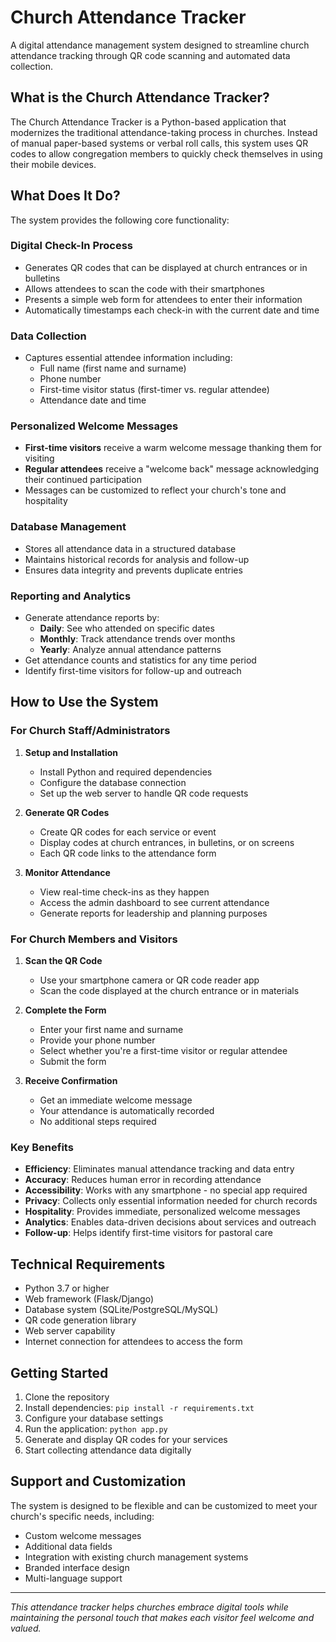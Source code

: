 # Church Attendance Tracker

A digital attendance management system designed to streamline church attendance tracking through QR code scanning and automated data collection.

## What is the Church Attendance Tracker?

The Church Attendance Tracker is a Python-based application that modernizes the traditional attendance-taking process in churches. Instead of manual paper-based systems or verbal roll calls, this system uses QR codes to allow congregation members to quickly check themselves in using their mobile devices.

## What Does It Do?

The system provides the following core functionality:

### **Digital Check-In Process**
- Generates QR codes that can be displayed at church entrances or in bulletins
- Allows attendees to scan the code with their smartphones
- Presents a simple web form for attendees to enter their information
- Automatically timestamps each check-in with the current date and time

### **Data Collection**
- Captures essential attendee information including:
  - Full name (first name and surname)
  - Phone number
  - First-time visitor status (first-timer vs. regular attendee)
  - Attendance date and time

### **Personalized Welcome Messages**
- **First-time visitors** receive a warm welcome message thanking them for visiting
- **Regular attendees** receive a "welcome back" message acknowledging their continued participation
- Messages can be customized to reflect your church's tone and hospitality

### **Database Management**
- Stores all attendance data in a structured database
- Maintains historical records for analysis and follow-up
- Ensures data integrity and prevents duplicate entries

### **Reporting and Analytics**
- Generate attendance reports by:
  - **Daily**: See who attended on specific dates
  - **Monthly**: Track attendance trends over months
  - **Yearly**: Analyze annual attendance patterns
- Get attendance counts and statistics for any time period
- Identify first-time visitors for follow-up and outreach

## How to Use the System

### **For Church Staff/Administrators**

1. **Setup and Installation**
   - Install Python and required dependencies
   - Configure the database connection
   - Set up the web server to handle QR code requests

2. **Generate QR Codes**
   - Create QR codes for each service or event
   - Display codes at church entrances, in bulletins, or on screens
   - Each QR code links to the attendance form

3. **Monitor Attendance**
   - View real-time check-ins as they happen
   - Access the admin dashboard to see current attendance
   - Generate reports for leadership and planning purposes

### **For Church Members and Visitors**

1. **Scan the QR Code**
   - Use your smartphone camera or QR code reader app
   - Scan the code displayed at the church entrance or in materials

2. **Complete the Form**
   - Enter your first name and surname
   - Provide your phone number
   - Select whether you're a first-time visitor or regular attendee
   - Submit the form

3. **Receive Confirmation**
   - Get an immediate welcome message
   - Your attendance is automatically recorded
   - No additional steps required

### **Key Benefits**

- **Efficiency**: Eliminates manual attendance tracking and data entry
- **Accuracy**: Reduces human error in recording attendance
- **Accessibility**: Works with any smartphone - no special app required
- **Privacy**: Collects only essential information needed for church records
- **Hospitality**: Provides immediate, personalized welcome messages
- **Analytics**: Enables data-driven decisions about services and outreach
- **Follow-up**: Helps identify first-time visitors for pastoral care

## Technical Requirements

- Python 3.7 or higher
- Web framework (Flask/Django)
- Database system (SQLite/PostgreSQL/MySQL)
- QR code generation library
- Web server capability
- Internet connection for attendees to access the form

## Getting Started

1. Clone the repository
2. Install dependencies: `pip install -r requirements.txt`
3. Configure your database settings
4. Run the application: `python app.py`
5. Generate and display QR codes for your services
6. Start collecting attendance data digitally

## Support and Customization

The system is designed to be flexible and can be customized to meet your church's specific needs, including:
- Custom welcome messages
- Additional data fields
- Integration with existing church management systems
- Branded interface design
- Multi-language support

---

*This attendance tracker helps churches embrace digital tools while maintaining the personal touch that makes each visitor feel welcome and valued.*